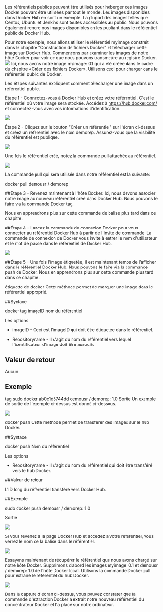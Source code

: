 Les référentiels publics peuvent être utilisés pour héberger des images Docker pouvant être utilisées par tout le monde. Les images disponibles dans Docker Hub en sont un exemple. La plupart des images telles que Centos, Ubuntu et Jenkins sont toutes accessibles au public. Nous pouvons également rendre nos images disponibles en les publiant dans le référentiel public de Docker Hub.

Pour notre exemple, nous allons utiliser le référentiel myimage construit dans le chapitre "Construction de fichiers Docker" et télécharger cette image sur Docker Hub. Commençons par examiner les images de notre hôte Docker pour voir ce que nous pouvons transmettre au registre Docker.
![](1.jpg)
Ici, nous avons notre image myimage: 0.1 qui a été créée dans le cadre du chapitre «Créer des fichiers Docker». Utilisons ceci pour charger dans le référentiel public de Docker.

Les étapes suivantes expliquent comment télécharger une image dans un référentiel public.

Étape 1 - Connectez-vous à Docker Hub et créez votre référentiel. C'est le référentiel où votre image sera stockée. Accédez à https://hub.docker.com/ et connectez-vous avec vos informations d'identification.

![](2.jpg)

Étape 2 - Cliquez sur le bouton "Créer un référentiel" sur l'écran ci-dessus et créez un référentiel avec le nom demorep. Assurez-vous que la visibilité du référentiel est publique.

![](3.jpg)

Une fois le référentiel créé, notez la commande pull attachée au référentiel.

![](4.jpg)

La commande pull qui sera utilisée dans notre référentiel est la suivante:

docker pull demousr / demorep

##Étape 3 - Revenez maintenant à l'hôte Docker. Ici, nous devons associer notre image au nouveau référentiel créé dans Docker Hub. Nous pouvons le faire via la commande Docker tag.

Nous en apprendrons plus sur cette commande de balise plus tard dans ce chapitre.

##Étape 4 - Lancez la commande de connexion Docker pour vous connecter au référentiel Docker Hub à partir de l'invite de commande. La commande de connexion de Docker vous invite à entrer le nom d'utilisateur et le mot de passe dans le référentiel de Docker Hub.

![](5.jpg)

##Étape 5 - Une fois l’image étiquetée, il est maintenant temps de l’afficher dans le référentiel Docker Hub. Nous pouvons le faire via la commande push de Docker. Nous en apprendrons plus sur cette commande plus tard dans ce chapitre.

étiquette de docker
Cette méthode permet de marquer une image dans le référentiel approprié.

##Syntaxe

docker tag imageID nom du référentiel

Les options
* imageID - Ceci est l'imageID qui doit être étiquetée dans le référentiel.

* Repositoryname - Il s'agit du nom du référentiel vers lequel l'identificateur d'image doit être associé.

## Valeur de retour
Aucun

## Exemple
tag sudo docker ab0c1d3744dd demousr / demorep: 1.0
Sortie
Un exemple de sortie de l'exemple ci-dessus est donné ci-dessous.

![](6.jpg)

docker push
Cette méthode permet de transférer des images sur le hub Docker.

##Syntaxe

docker push Nom du référentiel

Les options

* Repositoryname - Il s'agit du nom du référentiel qui doit être transféré vers le hub Docker.

##Valeur de retour

L'ID long du référentiel transféré vers Docker Hub.

##Exemple

sudo docker push demousr / demorep: 1.0

Sortie

![](7.jpg)

Si vous revenez à la page Docker Hub et accédez à votre référentiel, vous verrez le nom de la balise dans le référentiel.

![](8.jpg)

Essayons maintenant de récupérer le référentiel que nous avons chargé sur notre hôte Docker. Supprimons d’abord les images myimage: 0.1 et demousr / demorep: 1.0 de l’hôte Docker local. Utilisons la commande Docker pull pour extraire le référentiel du hub Docker.

![](9.jpg)

Dans la capture d'écran ci-dessus, vous pouvez constater que la commande d'extraction Docker a extrait notre nouveau référentiel du concentrateur Docker et l'a placé sur notre ordinateur.